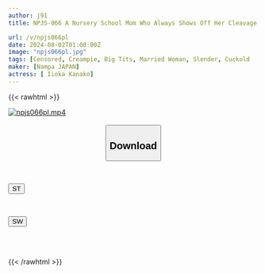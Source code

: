 ```yaml
---
author: j91
title: NPJS-066 A Nursery School Mom Who Always Shows Off Her Cleavage On Her Way Home From A Trip To Pick Up Her Child. I Called Out To Her While She Was Waiting At A Traffic Light And Followed Her To Her House. Husband's Regular Time 9.00 ⇒ 17.00 Non-stop Breast Enjoyment Raw Sex Cheating Creampie

url: /v/npjs066pl
date: 2024-08-02T01:08:00Z
image: "npjs066pl.jpg"
tags: [Censored, Creampie, Big Tits, Married Woman, Slender, Cuckold	]
maker: [Nampa JAPAN]
actress: [ Iioka Kanako]
---
```



{{< rawhtml >}}

<div class="video" data-videoid="jpeBZyzOjAIzekB">
    <a href="javascript:;">
        <img src="/v/npjs066pl/npjs066pl.jpg" width="WIDTH" height="HEIGHT" alt="npjs066pl.mp4" loading="lazy">
    </a>
</div>

<script type="text/javascript" src="https://j91.asia/asset/on-demand-st.js"></script>

<br>
  <link rel="stylesheet" href="https://j91.asia/asset/bs5.css">
  
  <center>
  <button class="btn btn-primary" type="button" data-bs-toggle="collapse" data-bs-target=".multi-collapse" aria-expanded="false" aria-controls="multiCollapseExample1 multiCollapseExample2"><h2>Download</h2></button></center>
</p>
<div class="row">
  <div class="col">
    <div class="collapse multi-collapse" id="multiCollapseExample1">
      <div class="card card-body">
	      	      <br>
<div class="buttons">  
<p><a href="/v/npjs066pl/st.html" target="_blank"><button class="btn-hover color-3"><i class="fa fa-download"></i> ST</button></a></p></div>
    </div>
  </div>
</div>
  <div class="col">
    <div class="collapse multi-collapse" id="multiCollapseExample2">
      <div class="card card-body">
	      <br>
<div class="buttons">
<p><a href="/v/npjs066pl/sw.html" target="_blank"><button class="btn-hover color-2"><i class="fa fa-download"></i> SW</button></a></p></div>
<br><br>
      </div>
    </div>
  </div>
</div>

{{< /rawhtml >}}